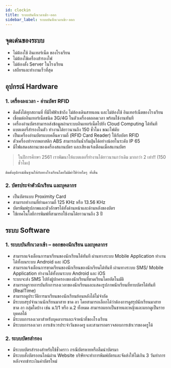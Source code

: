 ```yaml
---
id: clockin
title: ระบบบันทึกเวลาเข้า-ออก
sidebar_label: ระบบบันทึกเวลาเข้า-ออก
---
```


## จุดเด่นของระบบ

* ไม่ต้องใช้ อินเทอร์เน็ต ของโรงเรียน
* ไม่ต้องใช้เครื่องสำรองไฟ
* ไม่ต้องตั้ง Server ในโรงเรียน
* เสถียรและทำงานเร็วที่สุด

## อุปกรณ์ Hardware

### 1. เครื่องลงเวลา - อ่านบัตร RFID

* ติดตั้งได้ทุกสถานที่ ที่มีไฟฟ้าเข้าถึง ไม่ต้องเดินสายแลน และไม่ต้องใช้ อินเทอร์เน็ตของโรงเรียน
* เชื่อมต่ออินเทอร์เน็ตชนิด 3G/4G ในตัวเครื่องตลอดเวลา พร้อมใช้งานทันที
* เครื่องอ่านบัตรสามารถส่งข้อมูลผ่านระบบอินเทอร์เน็ตไปยัง Cloud Computing ได้ทันที
* แบตเตอรี่สำรองในตัว ทำงานได้ยาวนานถึง 150 ชั่วโมง ขณะไฟดับ
* เป็นเครื่องอ่านบัตรแบบคลื่นความถี่ (RFID Card Reader) ใช้กับบัตร RFID
* ตัวเครื่องทำจากพลาสติก ABS สามารถกันน้ำกันฝุ่นได้อย่างน้อยในระดับ IP 65
* มีไฟแสดงสถานะของเครื่องสแกนบัตร และเสียงแจ้งเตือนเมื่อสแกนบัตร

> ในปีการศึกษา 2561 เราพัฒนาให้แบตเตอรี่ทำงานได้ยาวนานกว่าเดิม มากกว่า 2 เท่า!! (150 ชั่วโมง)

```
ติดตั้งอุปกรณ์พื้นฐานให้กับทางโรงเรียนโดยไม่มีค่าใช้จ่ายใดๆ ทั้งสิ้น
```

### 2. บัตรประจำตัวนักเรียน และบุคลากร

* เป็นบัตรแบบ Proximity Card
* สามารถทำงานที่ย่านความถี่ 125 KHz หรือ 13.56 KHz
* บัตรพิมพ์รูปภาพและตัวอักษรได้ทั้งด้านหน้าและด้านหลังของบัตร
* ใช้เทคโนโลยีการพิมพ์ที่สามารถใช้งานได้ยาวนานถึง 3 ปี

## ระบบ Software

### 1. ระบบบันทึกเวลาเข้า – ออกของนักเรียน และบุคลากร

* สามารถแจ้งเตือนการมาเรียนของนักเรียนได้ทันที ผ่านทางระบบ Mobile Application ทำงานได้ทั้งบนระบบ Android และ iOS
* สามารถแจ้งเตือนการขาดเรียนของนักเรียนของนักเรียนได้ทันที ผ่านทางระบบ SMS/ Mobile Application ทำงานได้ทั้งบนระบบ Android และ iOS
* ระบบจะส่ง SMS ไปยังผู้ปกครองของนักเรียนที่ขาดเรียนโดยอัตโนมัติ
* สามารถดูรายการบันทึกการลงเวลาของนักเรียนและแสดงรูปภาพนักเรียนที่ทาบบัตรได้ทันที (RealTime)
* สามารถดูประวัติการมาเรียนของนักเรียนย้อนหลังได้ไม่จำกัด
* มีระบบสรุปจำนวนนักเรียนมาสาย ขาด ลา โดยสามารถเลือกได้ว่าต้องการดูสรุปนักเรียนมาสาย ขาด ลา กลุ่มใดบ้าง เช่น ม.1/1 หรือ ม.2 ทั้งหมด สามารถแยกเป็นชายและหญิงและแยกดูเป็นรายบุคคลได้
* มีระบบการลงเวลาสำหรับบุคลากรและเจ้าหน้าที่ของโรงเรียน
* มีระบบการลงเวลา การเข้าเวรประจำวันของครู และสามารถตรวจสอบการเข้าเวรของครูได้

### 2. ระบบบัตรสำรอง

* มีระบบบัตรสำรองสำหรับใช้ชั่วคราว กรณีบัตรหายหรือลืมนำบัตรมา
* มีระบบสั่งบัตรออนไลน์ผ่าน Website บริษัทจะทำการพิมพ์บัตรและจัดส่งให้ไม่เกิน 3 วันทำการ หลังจากชำระเงินค่าบัตรใหม่
